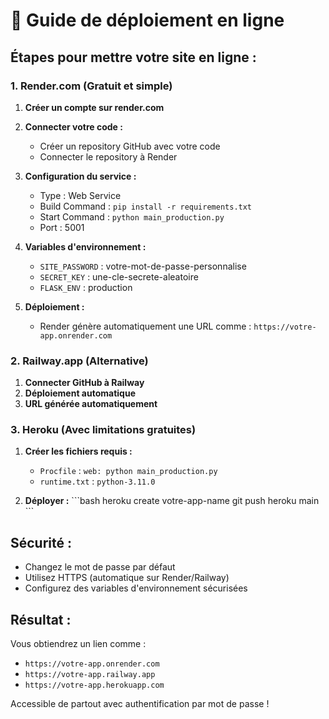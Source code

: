 # 🚀 Guide de déploiement en ligne

## Étapes pour mettre votre site en ligne :

### 1. Render.com (Gratuit et simple)

1. **Créer un compte sur render.com**
2. **Connecter votre code :**
   - Créer un repository GitHub avec votre code
   - Connecter le repository à Render

3. **Configuration du service :**
   - Type : Web Service
   - Build Command : `pip install -r requirements.txt`
   - Start Command : `python main_production.py`
   - Port : 5001

4. **Variables d'environnement :**
   - `SITE_PASSWORD` : votre-mot-de-passe-personnalise
   - `SECRET_KEY` : une-cle-secrete-aleatoire
   - `FLASK_ENV` : production

5. **Déploiement :**
   - Render génère automatiquement une URL comme : `https://votre-app.onrender.com`

### 2. Railway.app (Alternative)

1. **Connecter GitHub à Railway**
2. **Déploiement automatique**
3. **URL générée automatiquement**

### 3. Heroku (Avec limitations gratuites)

1. **Créer les fichiers requis :**
   - `Procfile` : `web: python main_production.py`
   - `runtime.txt` : `python-3.11.0`

2. **Déployer :**
   \`\`\`bash
   heroku create votre-app-name
   git push heroku main
   \`\`\`

## Sécurité :

- Changez le mot de passe par défaut
- Utilisez HTTPS (automatique sur Render/Railway)
- Configurez des variables d'environnement sécurisées

## Résultat :

Vous obtiendrez un lien comme :
- `https://votre-app.onrender.com`
- `https://votre-app.railway.app`
- `https://votre-app.herokuapp.com`

Accessible de partout avec authentification par mot de passe !
